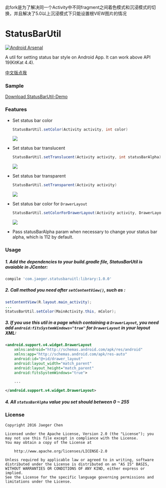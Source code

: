 此fork是为了解决同一个Activity中不同fragment之间着色模式和沉浸模式的切换，并且解决了5.0以上沉浸模式下只能设置根VIEW图片的情况

# StatusBarUtil
[![Android Arsenal](https://img.shields.io/badge/Android%20Arsenal-StatusBarUtil-green.svg?style=true)](https://android-arsenal.com/details/1/3341)


A util for setting status bar style on Android App. It can work above API 19(KitKat 4.4).

[中文版点我](http://laobie.github.io/android/2016/03/27/statusbar-util.html)

### Sample
[Download StatusBarUtil-Demo](http://fir.im/5mnp)

### Features

- Set status bar color
	
	```java
	StatusBarUtil.setColor(Activity activity, int color)
	```

  ![](img/set_color.png)

- Set status bar translucent

	```java
	StatusBarUtil.setTranslucent(Activity activity, int statusBarAlpha)
	```
	
	![](img/set_translucnet.png)
	
- Set status bar transparent

	```java
	StatusBarUtil.setTransparent(Activity activity)
	```
	
	![](img/set_transparent.png)
  
- Set status bar color for `DrawerLayout`

	```java
	StatusBarUtil.setColorForDrawerLayout(Activity activity, DrawerLayout drawerLayout, int color)
	```
	
  ![](img/set_color_for_drawer_layout.png)
  
- Pass statusBarAlpha param when necessary to change your status bar alpha, which is 112 by default.
  

### Usage

##### 1. Add the dependencies to your build.gradle file, StatusBarUtil is avaiable in JCenter:

```groovy
compile 'com.jaeger.statusbaruitl:library:1.0.0'
```


##### 2. Call method you need after `setContentView()`,  such as :


```java
setContentView(R.layout.main_activity);
...
StatusBarUtil.setColor(MainActivity.this, mColor);
```

##### 3. If you use this util in a page which containing a `DrawerLayout`, you need add `android:fitsSystemWindows="true"` for `DrawerLayout` in your layout XML:

```xml
<android.support.v4.widget.DrawerLayout
    xmlns:android="http://schemas.android.com/apk/res/android"
    xmlns:app="http://schemas.android.com/apk/res-auto"
    android:id="@+id/drawer_layout"
    android:layout_width="match_parent"
    android:layout_height="match_parent"
    android:fitsSystemWindows="true">

    ...

</android.support.v4.widget.DrawerLayout>
```

##### 4. All `statusBarAlpha` value you set should between 0 ~ 255

### License

	Copyright 2016 Jaeger Chen
	
	Licensed under the Apache License, Version 2.0 (the "License");	you may not use this file except in compliance with the License.
	You may obtain a copy of the License at

		http://www.apache.org/licenses/LICENSE-2.0
	
	Unless required by applicable law or agreed to in writing, software
	distributed under the License is distributed on an "AS IS" BASIS,
	WITHOUT WARRANTIES OR CONDITIONS OF ANY KIND, either express or implied.
	See the License for the specific language governing permissions and
	limitations under the License.
